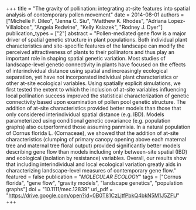 +++
title = "The gravity of pollination: integrating at-site features into spatial analysis of contemporary pollen movement"
date = 2014-08-01
authors = ["Michelle F. Dileo", "Jenna C. Siu", "Matthew K. Rhodes", "Adriana Lopez-Villalobos", "Angela Redwine", "Kelly Ksiazek", "Rodney J. Dyer"]
publication_types = ["2"]
abstract = "Pollen-mediated gene flow is a major driver of spatial genetic structure in plant populations. Both individual plant characteristics and site-specific features of the landscape can modify the perceived attractiveness of plants to their pollinators and thus play an important role in shaping spatial genetic variation. Most studies of landscape-level genetic connectivity in plants have focused on the effects of interindividual distance using spatial and increasingly ecological separation, yet have not incorporated individual plant characteristics or other at-site ecological variables. Using spatially explicit simulations, we first tested the extent to which the inclusion of at-site variables influencing local pollination success improved the statistical characterization of genetic connectivity based upon examination of pollen pool genetic structure. The addition of at-site characteristics provided better models than those that only considered interindividual spatial distance (e.g. IBD). Models parameterized using conditional genetic covariance (e.g. population graphs) also outperformed those assuming panmixia. In a natural population of Cornus florida L. (Cornaceae), we showed that the addition of at-site characteristics (clumping of primary canopy opening above each maternal tree and maternal tree floral output) provided significantly better models describing gene flow than models including only between-site spatial (IBD) and ecological (isolation by resistance) variables. Overall, our results show that including interindividual and local ecological variation greatly aids in characterizing landscape-level measures of contemporary gene flow."
featured = false
publication = "*MOLECULAR ECOLOGY*"
tags = ["Cornus florida", "gene flow", "gravity models", "landscape genetics", "population graphs"]
doi = "10.1111/mec.12839"
url_pdf = "https://drive.google.com/open?id=0B0T81CzLjtfPbkQ4bkN5M1J5ZFU"
+++
